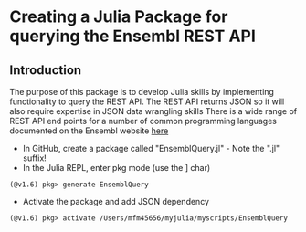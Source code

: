 # Creating a Julia Package for querying the Ensembl REST API

## Introduction

The purpose of this package is to develop Julia skills by implementing functionality to query the REST API.
The REST API returns JSON so it will also require expertise in JSON data wrangling skills
There is a wide range of REST API end points for a number of common programming languages documented on the Ensembl website [here](https://rest.ensembl.org)

- In GitHub, create a package called "EnsemblQuery.jl" - Note the ".jl" suffix!
- In the Julia REPL, enter pkg mode (use the ] char)

```
(@v1.6) pkg> generate EnsemblQuery
```

- Activate the package and add JSON dependency

```
(@v1.6) pkg> activate /Users/mfm45656/myjulia/myscripts/EnsemblQuery
```




